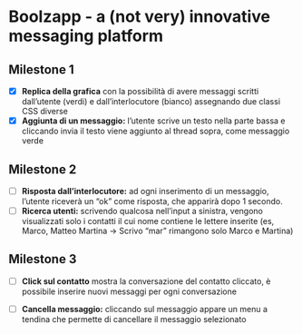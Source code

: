 # Boolzapp - a (not very) innovative messaging platform

## Milestone 1
- [X] **Replica della grafica** con la possibilità di avere messaggi scritti dall’utente (verdi) e dall’interlocutore (bianco) assegnando due classi CSS diverse
- [X] **Aggiunta di un messaggio:** l’utente scrive un testo nella parte bassa e cliccando invia il testo viene aggiunto al thread sopra, come messaggio verde
## Milestone 2
- [ ] **Risposta dall’interlocutore:** ad ogni inserimento di un messaggio, l’utente riceverà un “ok” come risposta, che apparirà dopo 1 secondo.
- [ ] **Ricerca utenti:** scrivendo qualcosa nell’input a sinistra, vengono visualizzati solo i contatti il cui nome contiene le lettere inserite (es, Marco, Matteo Martina -> Scrivo “mar” rimangono solo Marco e Martina)
## Milestone 3
- [ ] **Click sul contatto** mostra la conversazione del contatto cliccato, è possibile inserire nuovi messaggi per ogni conversazione
- [ ] **Cancella messaggio:** cliccando sul messaggio appare un menu a tendina che permette di cancellare il messaggio selezionato

